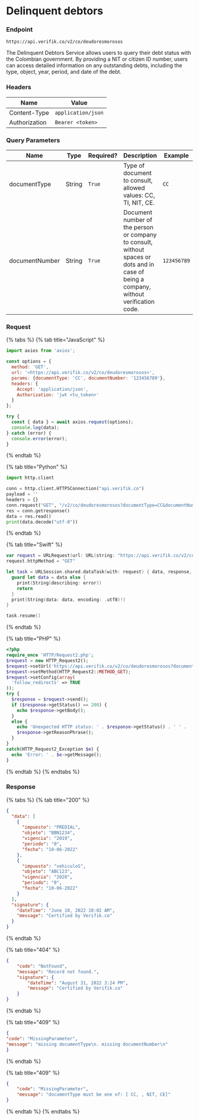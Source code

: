 # Delinquent debtors

### Endpoint

```
https://api.verifik.co/v2/co/deudoresmorosos
```

The Delinquent Debtors Service allows users to query their debt status with the Colombian government. By providing a NIT or citizen ID number, users can access detailed information on any outstanding debts, including the type, object, year, period, and date of the debt.

### **Headers**

| Name          | Value              |
| ------------- | ------------------ |
| Content-Type  | `application/json` |
| Authorization | `Bearer <token>`   |

### **Query Parameters**

<table><thead><tr><th width="183">Name</th><th width="81">Type</th><th width="108">Required?</th><th width="242">Description</th><th>Example</th></tr></thead><tbody><tr><td>documentType</td><td>String</td><td><code>True</code></td><td>Type of document to consult, allowed values: CC, TI, NIT, CE.</td><td><code>CC</code></td></tr><tr><td>documentNumber</td><td>String</td><td><code>True</code></td><td>Document number of the person or company to consult, without spaces or dots and in case of being a company, without verification code.</td><td><code>123456789</code></td></tr></tbody></table>

### Request

{% tabs %}
{% tab title="JavaScript" %}

```javascript
import axios from 'axios';

const options = {
  method: 'GET',
  url: '<https://api.verifik.co/v2/co/deudoresmorosos>',
  params: {documentType: 'CC', documentNumber: '123456789'},
  headers: {
    Accept: 'application/json',
    Authorization: 'jwt <tu_token>'
  }
};

try {
  const { data } = await axios.request(options);
  console.log(data);
} catch (error) {
  console.error(error);
}
```

{% endtab %}

{% tab title="Python" %}

```python
import http.client

conn = http.client.HTTPSConnection("api.verifik.co")
payload = ''
headers = {}
conn.request("GET", "/v2/co/deudoresmorosos?documentType=CC&documentNumber=123456789", payload, headers)
res = conn.getresponse()
data = res.read()
print(data.decode("utf-8"))
```

{% endtab %}

{% tab title="Swift" %}

```swift
var request = URLRequest(url: URL(string: "https://api.verifik.co/v2/co/deudoresmorosos?documentType=CC&documentNumber=123456789")!,timeoutInterval: Double.infinity)
request.httpMethod = "GET"

let task = URLSession.shared.dataTask(with: request) { data, response, error in 
  guard let data = data else {
    print(String(describing: error))
    return
  }
  print(String(data: data, encoding: .utf8)!)
}

task.resume()

```

{% endtab %}

{% tab title="PHP" %}

```php
<?php
require_once 'HTTP/Request2.php';
$request = new HTTP_Request2();
$request->setUrl('https://api.verifik.co/v2/co/deudoresmorosos?documentType=CC&documentNumber=123456789');
$request->setMethod(HTTP_Request2::METHOD_GET);
$request->setConfig(array(
  'follow_redirects' => TRUE
));
try {
  $response = $request->send();
  if ($response->getStatus() == 200) {
    echo $response->getBody();
  }
  else {
    echo 'Unexpected HTTP status: ' . $response->getStatus() . ' ' .
    $response->getReasonPhrase();
  }
}
catch(HTTP_Request2_Exception $e) {
  echo 'Error: ' . $e->getMessage();
}
```

{% endtab %}
{% endtabs %}

### **Response**

{% tabs %}
{% tab title="200" %}

```json
{
  "data": [
    {
      "impuesto": "PREDIAL",
      "objeto": "BBN1234",
      "vigencia": "2019",
      "periodo": "0",
      "fecha": "10-06-2022"
    },
    {
      "impuesto": "vehiculoS",
      "objeto": "ABC123",
      "vigencia": "2020",
      "periodo": "0",
      "fecha": "10-06-2022"
    }
  ],
  "signature": {
    "dateTime": "June 10, 2022 10:02 AM",
    "message": "Certified by Verifik.co"
  }
}
```

{% endtab %}

{% tab title="404" %}

```json
{
    "code": "NotFound",
    "message": "Record not found.",
    "signature": {
        "dateTime": "August 31, 2022 3:24 PM",
        "message": "Certified by Verifik.co"
    }
}
```

{% endtab %}

{% tab title="409" %}

```json
{
"code": "MissingParameter",
"message": "missing documentType\n. missing documentNumber\n"
}
```

{% endtab %}

{% tab title="409" %}

```json
{
    "code": "MissingParameter",
    "message": "documentType must be one of: [ CC, , NIT, CE]"
}
```

{% endtab %}
{% endtabs %}
